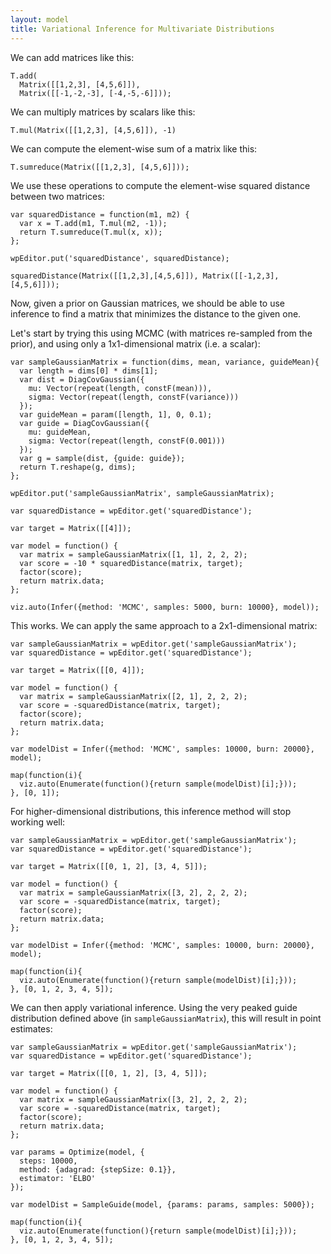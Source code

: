 ```yaml
---
layout: model
title: Variational Inference for Multivariate Distributions
---
```


We can add matrices like this:

~~~~
T.add(
  Matrix([[1,2,3], [4,5,6]]), 
  Matrix([[-1,-2,-3], [-4,-5,-6]]));
~~~~

We can multiply matrices by scalars like this:

~~~~
T.mul(Matrix([[1,2,3], [4,5,6]]), -1)
~~~~

We can compute the element-wise sum of a matrix like this:

~~~~
T.sumreduce(Matrix([[1,2,3], [4,5,6]]));
~~~~

We use these operations to compute the element-wise squared distance between two matrices:

~~~~
var squaredDistance = function(m1, m2) {
  var x = T.add(m1, T.mul(m2, -1));
  return T.sumreduce(T.mul(x, x));
};

wpEditor.put('squaredDistance', squaredDistance);

squaredDistance(Matrix([[1,2,3],[4,5,6]]), Matrix([[-1,2,3],[4,5,6]]));
~~~~

Now, given a prior on Gaussian matrices, we should be able to use inference to find a matrix that minimizes the distance to the given one.

Let's start by trying this using MCMC (with matrices re-sampled from the prior), and using only a 1x1-dimensional matrix (i.e. a scalar):

~~~~
var sampleGaussianMatrix = function(dims, mean, variance, guideMean){  
  var length = dims[0] * dims[1];
  var dist = DiagCovGaussian({
    mu: Vector(repeat(length, constF(mean))),
    sigma: Vector(repeat(length, constF(variance)))
  });
  var guideMean = param([length, 1], 0, 0.1);
  var guide = DiagCovGaussian({
    mu: guideMean,
    sigma: Vector(repeat(length, constF(0.001)))
  });
  var g = sample(dist, {guide: guide});
  return T.reshape(g, dims);
};

wpEditor.put('sampleGaussianMatrix', sampleGaussianMatrix);

var squaredDistance = wpEditor.get('squaredDistance');

var target = Matrix([[4]]);

var model = function() {
  var matrix = sampleGaussianMatrix([1, 1], 2, 2, 2);  
  var score = -10 * squaredDistance(matrix, target);
  factor(score);
  return matrix.data;
};

viz.auto(Infer({method: 'MCMC', samples: 5000, burn: 10000}, model));
~~~~

This works. We can apply the same approach to a 2x1-dimensional matrix:

~~~~
var sampleGaussianMatrix = wpEditor.get('sampleGaussianMatrix');
var squaredDistance = wpEditor.get('squaredDistance');

var target = Matrix([[0, 4]]);

var model = function() {
  var matrix = sampleGaussianMatrix([2, 1], 2, 2, 2);  
  var score = -squaredDistance(matrix, target);
  factor(score);
  return matrix.data;
};

var modelDist = Infer({method: 'MCMC', samples: 10000, burn: 20000}, model);

map(function(i){
  viz.auto(Enumerate(function(){return sample(modelDist)[i];}));
}, [0, 1]);
~~~~

For higher-dimensional distributions, this inference method will stop working well:

~~~~
var sampleGaussianMatrix = wpEditor.get('sampleGaussianMatrix');
var squaredDistance = wpEditor.get('squaredDistance');

var target = Matrix([[0, 1, 2], [3, 4, 5]]);

var model = function() {
  var matrix = sampleGaussianMatrix([3, 2], 2, 2, 2);  
  var score = -squaredDistance(matrix, target);
  factor(score);
  return matrix.data;
};

var modelDist = Infer({method: 'MCMC', samples: 10000, burn: 20000}, model);

map(function(i){
  viz.auto(Enumerate(function(){return sample(modelDist)[i];}));
}, [0, 1, 2, 3, 4, 5]);
~~~~

We can then apply variational inference. Using the very peaked guide distribution defined above (in `sampleGaussianMatrix`), this will result in point estimates:

~~~~
var sampleGaussianMatrix = wpEditor.get('sampleGaussianMatrix');
var squaredDistance = wpEditor.get('squaredDistance');

var target = Matrix([[0, 1, 2], [3, 4, 5]]);

var model = function() {
  var matrix = sampleGaussianMatrix([3, 2], 2, 2, 2);  
  var score = -squaredDistance(matrix, target);
  factor(score);
  return matrix.data;
};

var params = Optimize(model, {
  steps: 10000,
  method: {adagrad: {stepSize: 0.1}},
  estimator: 'ELBO'
});

var modelDist = SampleGuide(model, {params: params, samples: 5000});

map(function(i){
  viz.auto(Enumerate(function(){return sample(modelDist)[i];}));
}, [0, 1, 2, 3, 4, 5]);
~~~~